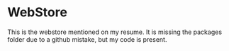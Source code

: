 # WebStore
This is the webstore mentioned on my resume. It is missing the packages folder due to a github mistake, but my code is present.
